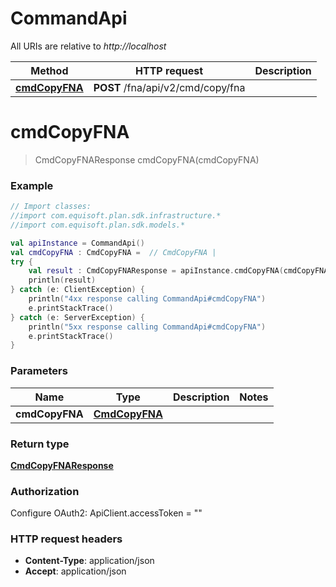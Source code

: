 # CommandApi

All URIs are relative to *http://localhost*

Method | HTTP request | Description
------------- | ------------- | -------------
[**cmdCopyFNA**](CommandApi.md#cmdCopyFNA) | **POST** /fna/api/v2/cmd/copy/fna | 


<a name="cmdCopyFNA"></a>
# **cmdCopyFNA**
> CmdCopyFNAResponse cmdCopyFNA(cmdCopyFNA)



### Example
```kotlin
// Import classes:
//import com.equisoft.plan.sdk.infrastructure.*
//import com.equisoft.plan.sdk.models.*

val apiInstance = CommandApi()
val cmdCopyFNA : CmdCopyFNA =  // CmdCopyFNA | 
try {
    val result : CmdCopyFNAResponse = apiInstance.cmdCopyFNA(cmdCopyFNA)
    println(result)
} catch (e: ClientException) {
    println("4xx response calling CommandApi#cmdCopyFNA")
    e.printStackTrace()
} catch (e: ServerException) {
    println("5xx response calling CommandApi#cmdCopyFNA")
    e.printStackTrace()
}
```

### Parameters

Name | Type | Description  | Notes
------------- | ------------- | ------------- | -------------
 **cmdCopyFNA** | [**CmdCopyFNA**](CmdCopyFNA.md)|  |

### Return type

[**CmdCopyFNAResponse**](CmdCopyFNAResponse.md)

### Authorization


Configure OAuth2:
    ApiClient.accessToken = ""

### HTTP request headers

 - **Content-Type**: application/json
 - **Accept**: application/json

